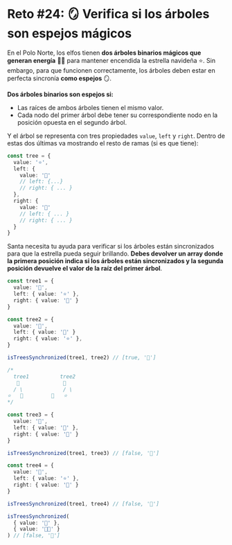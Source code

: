 # Reto #24: 🪞 Verifica si los árboles son espejos mágicos

En el Polo Norte, los elfos tienen **dos árboles binarios mágicos que generan energía** 🌲🌲 para mantener encendida la estrella navideña ⭐️. Sin embargo, para que funcionen correctamente, los árboles deben estar en perfecta sincronía **como espejos** 🪞.

**Dos árboles binarios son espejos si:**

+ Las raíces de ambos árboles tienen el mismo valor.
+ Cada nodo del primer árbol debe tener su correspondiente nodo en la posición opuesta en el segundo árbol.

Y el árbol se representa con tres propiedades `value`, `left` y `right`. Dentro de estas dos últimas va mostrando el resto de ramas (si es que tiene):

```ts
const tree = {
  value: '⭐️',
  left: {
    value: '🎅'
    // left: {...}
    // right: { ... }
  },
  right: {
    value: '🎁'
    // left: { ... }
    // right: { ... }
  }
}
```
Santa necesita tu ayuda para verificar si los árboles están sincronizados para que la estrella pueda seguir brillando. **Debes devolver un array donde la primera posición indica si los árboles están sincronizados y la segunda posición devuelve el valor de la raíz del primer árbol**.

```ts
const tree1 = {
  value: '🎄',
  left: { value: '⭐' },
  right: { value: '🎅' }
}

const tree2 = {
  value: '🎄',
  left: { value: '🎅' }
  right: { value: '⭐' },
}

isTreesSynchronized(tree1, tree2) // [true, '🎄']

/*
  tree1          tree2
   🎄              🎄
  / \             / \
⭐   🎅         🎅   ⭐
*/

const tree3 = {
  value: '🎄',
  left: { value: '🎅' },
  right: { value: '🎁' }
}

isTreesSynchronized(tree1, tree3) // [false, '🎄']

const tree4 = {
  value: '🎄',
  left: { value: '⭐' },
  right: { value: '🎅' }
}

isTreesSynchronized(tree1, tree4) // [false, '🎄']

isTreesSynchronized(
  { value: '🎅' },
  { value: '🧑‍🎄' }
) // [false, '🎅']
```
